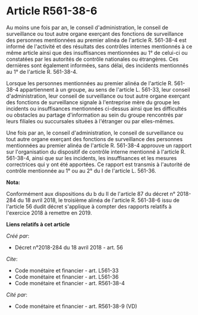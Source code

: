 # Article R561-38-6

Au moins une fois par an, le conseil d'administration, le conseil de surveillance ou tout autre organe exerçant des fonctions
de surveillance des personnes mentionnées au premier alinéa de l'article R. 561-38-4 est informé de l'activité et des
résultats des contrôles internes mentionnés à ce même article ainsi que des insuffisances mentionnées au 1° de celui-ci ou
constatées par les autorités de contrôle nationales ou étrangères. Ces dernières sont également informées, sans délai, des
incidents mentionnés au 1° de l'article R. 561-38-4. 

Lorsque les personnes mentionnées au premier alinéa de l'article R. 561-38-4 appartiennent à un groupe, au sens de l'article
L. 561-33, leur conseil d'administration, leur conseil de surveillance ou tout autre organe exerçant des fonctions de
surveillance signale à l'entreprise mère du groupe les incidents ou insuffisances mentionnées ci-dessus ainsi que les
difficultés ou obstacles au partage d'information au sein du groupe rencontrés par leurs filiales ou succursales situées à
l'étranger ou par elles-mêmes. 

Une fois par an, le conseil d'administration, le conseil de surveillance ou tout autre organe exerçant des fonctions de
surveillance des personnes mentionnées au premier alinéa de l'article R. 561-38-4 approuve un rapport sur l'organisation du
dispositif de contrôle interne mentionné à l'article R. 561-38-4, ainsi que sur les incidents, les insuffisances et les
mesures correctrices qui y ont été apportées. Ce rapport est transmis à l'autorité de contrôle mentionnée au 1° ou au 2° du I
de l'article L. 561-36.

**Nota:**

Conformément aux dispositions du b du II de l'article 87 du décret n° 2018-284 du 18 avril 2018, le troisième alinéa de
l'article R. 561-38-6 issu de l'article 56 dudit décret s'applique à compter des rapports relatifs à l'exercice 2018 à
remettre en 2019.

**Liens relatifs à cet article**

_Créé par_:

  - Décret n°2018-284 du 18 avril 2018 - art. 56

_Cite_:

  - Code monétaire et financier - art. L561-33
  - Code monétaire et financier - art. L561-36
  - Code monétaire et financier - art. R561-38-4

_Cité par_:

  - Code monétaire et financier - art. R561-38-9 (VD)
